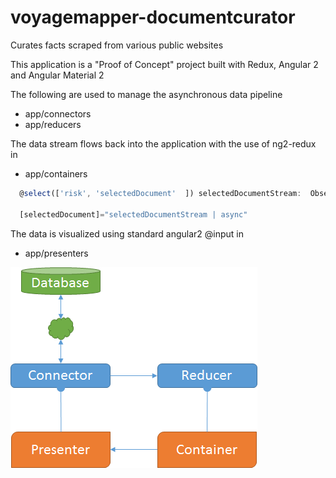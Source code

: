 # voyagemapper-documentcurator
Curates facts scraped from various public websites
 
This application is a "Proof of Concept" project built with Redux, Angular 2 and Angular Material 2

The following are used to manage the asynchronous data pipeline
* app/connectors
* app/reducers 

The data stream flows back into the application with the use of ng2-redux in 
* app/containers


```javascript 
  @select(['risk', 'selectedDocument'  ]) selectedDocumentStream:  Observable<IDocument>; 
 
  [selectedDocument]="selectedDocumentStream | async"
``` 


The data is visualized using standard angular2 @input in 
* app/presenters

![Dataflow](https://raw.githubusercontent.com/daniel-payne/voyagemapper-documentcurator/master/Images/dataflow.png)
 